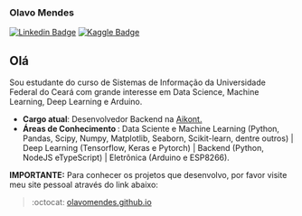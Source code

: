 ### Olavo Mendes
[![Linkedin Badge](https://img.shields.io/badge/-LinkedIn-blue?style=flat-square&logo=Linkedin&logoColor=white&link=https://www.linkedin.com/in/olavo-mendes/)](https://www.linkedin.com/in/olavo-mendes/)
[![Kaggle Badge](https://img.shields.io/badge/-Kaggle-black?style=flat-square&logo=Kaggle&logoColor=white&link=https://www.kaggle.com/olavomendes)](https://www.kaggle.com/olavomendes)

## Olá
Sou estudante do curso de Sistemas de Informação da Universidade Federal do Ceará com grande interesse em Data Science, Machine Learning, Deep Learning e Arduino.

- <b>Cargo atual</b>: Desenvolvedor Backend na [Aikont.](https://www.facebook.com/Aikont-Gest%C3%A3o-Cont%C3%A1bil-e-Financeira-257445300973383/)
- <b>Áreas de Conhecimento </b>: Data Sciente e Machine Learning (Python, Pandas, Scipy, Numpy, Matplotlib, Seaborn, Scikit-learn, dentre outros) | Deep Learning (Tensorflow, Keras e Pytorch) | Backend (Python, NodeJS eTypeScript) | Eletrônica (Arduino e ESP8266).

**IMPORTANTE:** Para conhecer os projetos que desenvolvo, por favor visite meu site pessoal através do link abaixo:
>:octocat: [olavomendes.github.io](https://olavomendes.github.io/) 

